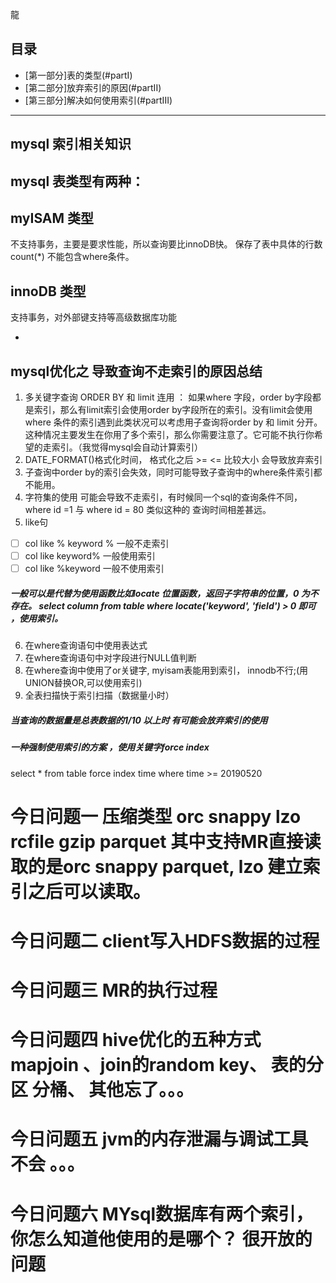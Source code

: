 龍

## 目录
+ [第一部分]表的类型(#partI)
+ [第二部分]放弃索引的原因(#partII)
+ [第三部分]解决如何使用索引(#partIII)

----------------------------------


## mysql 索引相关知识

## mysql 表类型有两种：


myISAM 类型
-
不支持事务，主要是要求性能，所以查询要比innoDB快。 保存了表中具体的行数count(*) 不能包含where条件。

innoDB 类型 
-
支持事务，对外部键支持等高级数据库功能

-

## mysql优化之 导致查询不走索引的原因总结

1. 多关键字查询 
ORDER BY 和 limit 连用 ：
如果where 字段，order by字段都是索引，那么有limit索引会使用order by字段所在的索引。没有limit会使用where 条件的索引遇到此类状况可以考虑用子查询将order by 和 limit 分开。这种情况主要发生在你用了多个索引，那么你需要注意了。它可能不执行你希望的走索引。（我觉得mysql会自动计算索引）
2.  DATE_FORMAT()格式化时间， 格式化之后 >= <= 比较大小 会导致放弃索引
3. 子查询中order by的索引会失效，同时可能导致子查询中的where条件索引都不能用。
4. 字符集的使用 可能会导致不走索引，有时候同一个sql的查询条件不同，where id =1 与 where id = 80 类似这种的 查询时间相差甚远。
5. like句
- [ ]  col like % keyword % 一般不走索引
- [ ]  col like keyword% 一般使用索引
- [ ]  col like %keyword 一般不使用索引
##### 一般可以是代替为使用函数比如locate 位置函数，返回子字符串的位置，0 为不存在。 select column from table where locate('keyword', 'field') > 0 即可 ，使用索引。 

6. 在where查询语句中使用表达式 
7. 在where查询语句中对字段进行NULL值判断 
8. 在where查询中使用了or关键字, myisam表能用到索引， innodb不行;(用UNION替换OR,可以使用索引) 
9. 全表扫描快于索引扫描（数据量小时）

##### 当查询的数据量是总表数据的1/10 以上时 有可能会放弃索引的使用
##### 一种强制使用索引的方案 ，使用关键字force index
select * from table force index time where time >= 20190520


# 今日问题一 压缩类型 orc snappy lzo rcfile gzip parquet 其中支持MR直接读取的是orc snappy parquet, lzo 建立索引之后可以读取。 
# 今日问题二 client写入HDFS数据的过程 
# 今日问题三 MR的执行过程 
# 今日问题四 hive优化的五种方式 mapjoin 、join的random key、 表的分区 分桶、 其他忘了。。。
# 今日问题五 jvm的内存泄漏与调试工具 不会 。。。
# 今日问题六 MYsql数据库有两个索引， 你怎么知道他使用的是哪个？ 很开放的问题 

